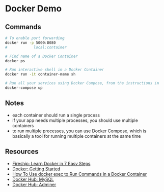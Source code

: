 # Docker Demo

## Commands

```sh
# To enable port forwarding
docker run -p 5000:8080
#            local:container

# Find name of a Docker Container
docker ps

# Run interactive shell in a Docker Container
docker run -it container-name sh

# Run all your services using Docker Compose, from the instructions in `docker-compose.yml`
docker-compose up
```

## Notes

- each container should run a single process
- if your app needs multiple processes, you should use multiple containers
- to run multiple processes, you can use Docker Compose, which is basically a tool for running multiple containers at
  the same time

## Resources

- [Fireship: Learn Docker in 7 Easy Steps](https://www.youtube.com/watch?v=gAkwW2tuIqE)
- [Docker: Getting Started](https://docs.docker.com/get-started/)
- [How To Use docker exec to Run Commands in a Docker Container](https://www.digitalocean.com/community/tutorials/how-to-use-docker-exec-to-run-commands-in-a-docker-container)
- [Docker Hub: MySQL](https://hub.docker.com/_/mysql)
- [Docker Hub: Adminer](https://hub.docker.com/_/adminer)
